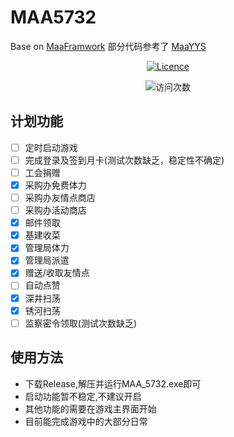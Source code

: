 # MAA5732

Base on [MaaFramwork](https://github.com/MaaXYZ/MaaFramework)
部分代码参考了 [MaaYYS](https://github.com/TanyaShue/MaaYYs)
<!-- markdownlint-disable MD033 MD041 -->
<div align="center">
<a href="https://github.com/YUASDS/Maa5732/blob/main/LICENSE"><img src="https://img.shields.io/github/license/YUASDS/Maa5732" alt="Licence" /></a>
<p align="center">
<img src="https://count.getloli.com/get/@YUASDS-Maa5732?theme=rule34" alt="访问次数" /></p></div>

## 计划功能

- [ ] 定时启动游戏
- [ ] 完成登录及签到月卡(测试次数缺乏，稳定性不确定)
- [ ] 工会捐赠
- [x] 采购办免费体力
- [ ] 采购办友情点商店
- [ ] 采购办活动商店
- [x] 邮件领取
- [x] 基建收菜
- [x] 管理局体力
- [x] 管理局派遣
- [x] 赠送/收取友情点
- [ ] 自动点赞
- [x] 深井扫荡
- [x] 锈河扫荡
- [ ] 监察密令领取(测试次数缺乏)

## 使用方法

- 下载Release,解压并运行MAA_5732.exe即可
- 启动功能暂不稳定,不建议开启
- 其他功能的需要在游戏主界面开始
- 目前能完成游戏中的大部分日常
